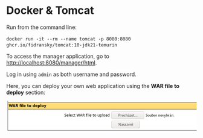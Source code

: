 # Docker & Tomcat

Run from the command line:

```
docker run -it --rm --name tomcat -p 8080:8080 ghcr.io/fidransky/tomcat:10-jdk21-temurin
```

To access the manager application, go to [http://localhost:8080/manager/html](http://localhost:8080/manager/html).

Log in using `admin` as both username and password.

Here, you can deploy your own web application using the **WAR file to deploy** section:

![Deploy section](img/deploy.png)
